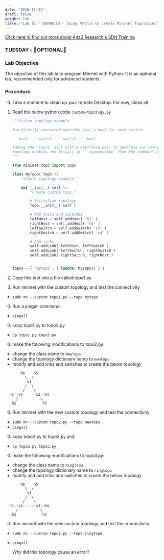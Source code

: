 ```yaml
---
date: "2016-11-23"
draft: false
weight: 240
title: "Lab 11 - ADVANCED - Using Python to create Mininet Topologies"
---
```

[Click here to find out more about Alta3 Research's SDN Training](https://alta3.com/courses/sdn)

### TUESDAY - &#x1F680;OPTIONAL&#x1F680;

### Lab Objective
The objective of this lab is to program Mininet with Python. It is an optional lab, recommended only for advanced students.

### Procedure

0. Take a moment to clean up your remote Desktop. For now, close all 

0. Read the below python code `custom-topology.py`

   ``` python
   """Custom topology example

   Two directly connected switches plus a host for each switch:

      host --- switch --- switch --- host

   Adding the 'topos' dict with a key/value pair to generate our newly defined
   topology enables one to pass in '--topo=mytopo' from the command line.
   """

   from mininet.topo import Topo

   class MyTopo( Topo ):
       "Simple topology example."

       def __init__( self ):
           "Create custom topo."

           # Initialize topology
           Topo.__init__( self )

           # Add hosts and switches
           leftHost = self.addHost( 'h1' )
           rightHost = self.addHost( 'h2' )
           leftSwitch = self.addSwitch( 's3' )
           rightSwitch = self.addSwitch( 's4' )

           # Add links
           self.addLink( leftHost, leftSwitch )
           self.addLink( leftSwitch, rightSwitch )
           self.addLink( rightSwitch, rightHost )


   topos = { 'mytopo': ( lambda: MyTopo() ) }
   ```

0. Copy this text into a file called topo1.py

0. Run mininet with the custom topology and test the connectivity

  * `sudo mn --custom topo1.py --topo mytopo`
  
0. Run a pingall command.

  * `pingall`

0. copy topo1.py to topo2.py
 
  * `cp topo1.py topo2.py`

0. make the following modifications to topo2.py:

  * change the class name to `NewTopo`
  * change the topology dictionary name to `newtopo`
  * modify and add links and switches to create the below topology

  ```
         h6    h5
           \  /
            s1
           /  \
          /    \
    h1--s2      s3--h4
       /          \
     h2            h3
  ```


0. Run mininet with the new custom topology and test the connectivity

  * `sudo mn --custom topo2.py --topo newtopo`
  * `pingall`

0. copy topo2.py to topo3.py and 

  * `cp topo2.py topo3.py`

0. make the following modifications to topo3.py:
  * change the class name to `RingTopo`
  * change the topology dictionary name to `ringtopo`
  * modify and add links and switches to create the below topology

  ```
         h6    h5
           \  /
            s1
           /  \
          /    \
    h1--s2------s3--h4
       /          \
     h2            h3

  ```

0. Run mininet with the new custom topology and test the connectivity

  * `sudo mn --custom topo3.py --topo ringtopo`
  * `pingall`

    >
    Why did this topology cause an error?
